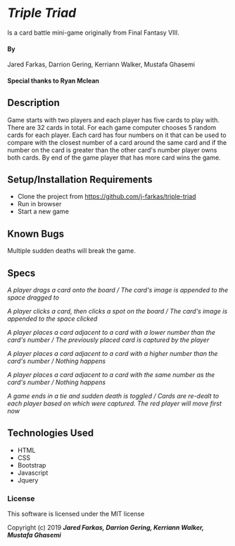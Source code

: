 # _Triple Triad_

Is a card battle mini-game originally from Final Fantasy VIII.

#### By
Jared Farkas, Darrion Gering, Kerriann Walker, Mustafa Ghasemi

#### Special thanks to Ryan Mclean

## Description

Game starts with two players and each player has five cards to play with. There are 32 cards in total. For each game computer chooses 5 random cards for each player. Each card has four numbers on it that can be used to compare with the closest number of a card around the same card and if the number on the card is greater than the other card's number player owns both cards. By end of the game player that has more card wins the game.

## Setup/Installation Requirements

* Clone the project from https://github.com/j-farkas/triple-triad
* Run in browser
* Start a new game

## Known Bugs
Multiple sudden deaths will break the game.

## Specs
_A player drags a card onto the board / The card's image is appended to the space dragged to_

_A player clicks a card, then clicks a spot on the board / The card's image is appended to the space clicked_

_A player places a card adjacent to a card with a lower number than the card's number / The previously placed card is captured by the player_

_A player places a card adjacent to a card with a higher number than the card's number / Nothing happens_

_A player places a card adjacent to a card with the same number as the card's number / Nothing happens_

_A game ends in a tie and sudden death is toggled / Cards are re-dealt to each player based on which were captured. The red player will move first now_



## Technologies Used
* HTML
* CSS
* Bootstrap
* Javascript
* Jquery

### License
This software is licensed under the MIT license

Copyright (c) 2019 **_Jared Farkas, Darrion Gering, Kerriann Walker, Mustafa Ghasemi_**

